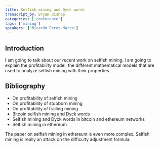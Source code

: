 ```yaml
---
title: Selfish mining and Dyck words
transcript_by: Bryan Bishop
categories: ['conference']
tags: ['mining']
speakers: ['Ricardo Perez-Marco']
---
```


## Introduction

I am going to talk about our recent work on selfish mining. I am going to explain the profitability model, the different mathematical models that are used to analyze selfish mining with their properties.

## Bibliography

- On profitability of selfish mining
- On profitability of stubborn mining
- On profitability of trailing mining
- Bitcoin selfish mining and Dyck words
- Selfish mining and Dyck words in bitcoin and ethereum networks
- Selfish mining in ethereum

The paper on selfish mining in ethereum is even more complex. Selfish mining is really an attack on the difficulty adjustment formula.
